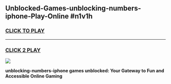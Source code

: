 
## Unblocked-Games-unblocking-numbers-iphone-Play-Online #n1v1h
<h3>
<a href="https://news.freeplayer.one?title=unblocking-numbers-iphone&ref=3">CLICK TO PLAY</a></h3>
<hr>

<h3>
<a href="https://news.freeplayer.one?title=unblocking-numbers-iphone&ref=3">CLICK 2 PLAY</a>
  
</h3>

<a href="https://news.freeplayer.one?title=unblocking-numbers-iphone&ref=3"><img src="https://clearcache.store/games.png"></a>


**unblocking-numbers-iphone games unblocked: Your Gateway to Fun and Accessible Online Gaming**

